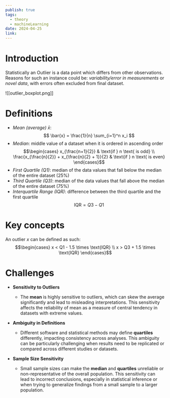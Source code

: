 ```yaml
---
publish: true
tags:
  - theory
  - machineLearning
date: 2024-04-25
link:
---
```

# Introduction

Statistically an Outlier is a data point which differs from other observations. Reasons for such an instance could be: *variability/error in measurements* or  *novel data*, with errors often excluded from final dataset. 

![[outlier_boxplot.png]]

# Definitions
- *Mean (average) $\bar{x}$*: 
$$ \bar{x} = \frac{1}{n} \sum_{i=1}^n x_i $$
- *Median*: middle value of a dataset when it is ordered in ascending order
$$\begin{cases} x_{\frac{n+1}{2}} & \text{if } n \text{ is odd} \\ \frac{x_{\frac{n}{2}} + x_{\frac{n}{2} + 1}}{2} & \text{if } n \text{ is even} \end{cases}$$
- *First Quartile (Q1)*: median of the data values that fall below the median of the entire dataset (25%)
- *Third Quartile (Q3)*: median of the data values that fall above the median of the entire dataset (75%)
- *Interquartile Range (IQR)*: difference between the third quartile and the first quartile
$$\text{IQR} = Q3 - Q1$$
# Key concepts
An outlier $x$ can be defined as such:
$$\begin{cases} x < Q1 - 1.5 \times \text{IQR} \\ x > Q3 + 1.5 \times \text{IQR} \end{cases}$$
# Challenges

- **Sensitivity to Outliers**
  - The **mean** is highly sensitive to outliers, which can skew the average significantly and lead to misleading interpretations. This sensitivity affects the reliability of mean as a measure of central tendency in datasets with extreme values.

- **Ambiguity in Definitions**
  - Different software and statistical methods may define **quartiles** differently, impacting consistency across analyses. This ambiguity can be particularly challenging when results need to be replicated or compared across different studies or datasets.

- **Sample Size Sensitivity**
  - Small sample sizes can make the **median** and **quartiles** unreliable or non-representative of the overall population. This sensitivity can lead to incorrect conclusions, especially in statistical inference or when trying to generalize findings from a small sample to a larger population.

